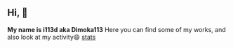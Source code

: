 ## Hi, 👋 
**My name is i113d aka Dimoka113**
Here you can find some of my works, and also look at my activity😄
[stats](https://github-readme-stats.vercel.app/api?username=Dimoka113&hide=contribs,prs)
<!--
**Dimoka113/Dimoka113** is a ✨ _special_ ✨ repository because its `README.md` (this file) appears on your GitHub profile.

Here are some ideas to get you started:

- 🔭 I’m currently working on ...
- 🌱 I’m currently learning ...
- 👯 I’m looking to collaborate on ...
- 🤔 I’m looking for help with ...
- 💬 Ask me about ...
- 📫 How to reach me: ...
- 😄 Pronouns: ...
- ⚡ Fun fact: ...
-->

